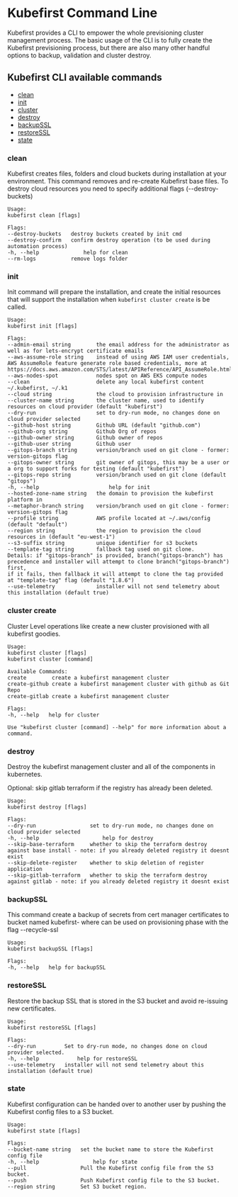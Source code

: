 # Kubefirst Command Line

Kubefirst provides a CLI to empower the whole previsioning cluster management process. The basic usage of the CLI is to
fully create the Kubefirst previsioning process, but there are also many other handful options to backup, validation and
cluster destroy.

## Kubefirst CLI available commands

- [clean](#clean)
- [init](#init)
- [cluster](#cluster-create)
- [destroy](#destroy)
- [backupSSL](#backupssl)
- [restoreSSL](#restoressl)
- [state](#state)

### clean

Kubefirst creates files, folders and cloud buckets during installation at your environment. This command removes and
re-create Kubefirst base files. To destroy cloud resources you need to specify additional flags (--destroy-buckets)

```
Usage:
kubefirst clean [flags]

Flags:
--destroy-buckets   destroy buckets created by init cmd
--destroy-confirm   confirm destroy operation (to be used during automation process)
-h, --help              help for clean
--rm-logs           remove logs folder
```

### init

Init command will prepare the installation, and create the initial resources that will support the installation when 
`kubefirst cluster create` is be called.

```
Usage:
kubefirst init [flags]

Flags:
--admin-email string        the email address for the administrator as well as for lets-encrypt certificate emails
--aws-assume-role string    instead of using AWS IAM user credentials, AWS AssumeRole feature generate role based credentials, more at https://docs.aws.amazon.com/STS/latest/APIReference/API_AssumeRole.html
--aws-nodes-spot            nodes spot on AWS EKS compute nodes
--clean                     delete any local kubefirst content ~/.kubefirst, ~/.k1
--cloud string              the cloud to provision infrastructure in
--cluster-name string       the cluster name, used to identify resources on cloud provider (default "kubefirst")
--dry-run                   set to dry-run mode, no changes done on cloud provider selected
--github-host string        Github URL (default "github.com")
--github-org string         Github Org of repos
--github-owner string       Github owner of repos
--github-user string        Github user
--gitops-branch string      version/branch used on git clone - former: version-gitops flag
--gitops-owner string       git owner of gitops, this may be a user or a org to support forks for testing (default "kubefirst")
--gitops-repo string        version/branch used on git clone (default "gitops")
-h, --help                      help for init
--hosted-zone-name string   the domain to provision the kubefirst platform in
--metaphor-branch string    version/branch used on git clone - former: version-gitops flag
--profile string            AWS profile located at ~/.aws/config (default "default")
--region string             the region to provision the cloud resources in (default "eu-west-1")
--s3-suffix string          unique identifier for s3 buckets
--template-tag string       fallback tag used on git clone.
Details: if "gitops-branch" is provided, branch("gitops-branch") has precedence and installer will attempt to clone branch("gitops-branch") first,
if it fails, then fallback it will attempt to clone the tag provided at "template-tag" flag (default "1.8.6")
--use-telemetry             installer will not send telemetry about this installation (default true)
```

### cluster create

Cluster Level operations like create a new cluster provisioned with all kubefirst goodies.

```
Usage:
kubefirst cluster [flags]
kubefirst cluster [command]

Available Commands:
create        create a kubefirst management cluster
create-github create a kubefirst management cluster with github as Git Repo
create-gitlab create a kubefirst management cluster

Flags:
-h, --help   help for cluster

Use "kubefirst cluster [command] --help" for more information about a command.
```

### destroy

Destroy the kubefirst management cluster and all of the components in kubernetes.

Optional: skip gitlab terraform if the registry has already been deleted.

```
Usage:
kubefirst destroy [flags]

Flags:
--dry-run                 set to dry-run mode, no changes done on cloud provider selected
-h, --help                    help for destroy
--skip-base-terraform     whether to skip the terraform destroy against base install - note: if you already deleted registry it doesnt exist
--skip-delete-register    whether to skip deletion of register application
--skip-gitlab-terraform   whether to skip the terraform destroy against gitlab - note: if you already deleted registry it doesnt exist
```

### backupSSL
This command create a backup of secrets from cert manager certificates to bucket named kubefirst-<DOMAIN> where can be 
used on provisioning phase with the flag --recycle-ssl

```
Usage:
kubefirst backupSSL [flags]

Flags:
-h, --help   help for backupSSL
```

### restoreSSL

Restore the backup SSL that is stored in the S3 bucket and avoid re-issuing new certificates.

```
Usage:
kubefirst restoreSSL [flags]

Flags:
--dry-run         Set to dry-run mode, no changes done on cloud provider selected.
-h, --help            help for restoreSSL
--use-telemetry   installer will not send telemetry about this installation (default true)
```

### state

Kubefirst configuration can be handed over to another user by pushing the Kubefirst config files to a S3 bucket.

```
Usage:
kubefirst state [flags]

Flags:
--bucket-name string   set the bucket name to store the Kubefirst config file
-h, --help                 help for state
--pull                 Pull the Kubefirst config file from the S3 bucket.
--push                 Push Kubefirst config file to the S3 bucket.
--region string        Set S3 bucket region.
```

